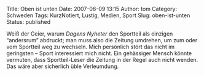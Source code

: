 Title: Oben ist unten
Date: 2007-06-09 13:15
Author: tom
Category: Schweden
Tags: KurzNotiert, Lustig, Medien, Sport
Slug: oben-ist-unten
Status: published

Weiß der Geier, warum *Dagens Nyheter* den Sportteil als einzigen
“andersrum” abdruckt; man muss also die Zeitung umdrehen, um zum oder
vom Sportteil weg zu wechseln. Mich persönlich stört das nicht im
geringsten – Sport interessiert mich nicht. Ein gehässiger Mensch könnte
vermuten, dass Sportteil-Leser die Zeitung in der Regel auch nicht
wenden. Das wäre aber sicherlich üble Verleumdung.

